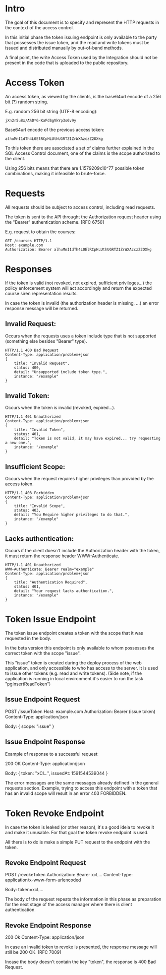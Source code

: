 # Intro

The goal of this document is to specify and represent the HTTP requests in the context of the access control.

In this initial phase the token issuing endpoint is only available to the party that possesses the issue token, and the read and write tokens must be issued and distributed manually by out-of-band methods.

A final point, the write Access Token used by the Integration should not be present in the code that is uploaded to the public repository.


# Access Token

An access token, as viewed by the clients, is the base64url encode of a 256 bit (?) random string.

E.g. random 256 bit string (UTF-8 encoding):
```
jXn2r5u8x/A%D*G-KaPdSgVkYp3s6v9y 
```

Base64url encode of the previous access token:
```
alhuMnI1dTh4L0ElRCpHLUthUGRTZ1ZrWXAzczZ2OXkg
```

To this token there are associated a set of claims further explained in the SQL Access Control document, one of the claims is the scope authorized to the client.

Using 256 bits means that there are 1.1579209x10^77 possible token combinations, making it infeasible to brute-force.

# Requests
All requests should be subject to access control, including read requests.

The token is sent to the API throught the Authorization request header using the "Bearer" authentication scheme. [RFC 6750]

E.g. request to obtain the courses:

```
GET /courses HTTP/1.1
Host: example.com
Authorization: Bearer alhuMnI1dTh4L0ElRCpHLUthUGRTZ1ZrWXAzczZ2OXkg
```

# Responses
If the token is valid (not revoked, not expired, sufficient privileges...) the policy enforcement system will act accordingly and return the expected course siren representation results.

In case the token is invalid (the authorization header is missing, ...) an error response message will be returned.


## Invalid Request:
Occurs when the requests uses a token include type that is not supported (something else besides "Bearer" type).

```
HTTP/1.1 400 Bad Request
Content-Type: application/problem+json
{
    title: "Invalid Request",
    status: 400,
    detail: "Unsupported include token type.",
    instance: "/example"
}
```

## Invalid Token:
Occurs when the token is invalid (revoked, expired...).

```
HTTP/1.1 401 Unauthorized
Content-Type: application/problem+json
{
    title: "Invalid Token",
    status: 401,
    detail: "Token is not valid, it may have expired... try requesting a new one.",
    instance: "/example"
}
```

## Insufficient Scope:
Occurs when the request requires higher privileges than provided by the access token.

```
HTTP/1.1 403 Forbidden
Content-Type: application/problem+json
{
    title: "Invalid Scope",
    status: 403,
    detail: "You Require higher privileges to do that.",
    instance: "/example"
}
```

## Lacks authentication:
Occurs if the client doesn't include the Authorization header with the token, it must return the response header WWW-Authenticate.

```
HTTP/1.1 401 Unauthorized
WWW-Authenticate: Bearer realm="example"
Content-Type: application/problem+json
{
    title: "Authentication Required",
    status: 401,
    detail: "Your request lacks authentication.",
    instance: "/example"
}
```

# Token Issue Endpoint

The token issue endpoint creates a token with the scope that it was requested in the body.

In the beta version this endpoint is only available to whom possesses the correct token with the scope "issue".

This "issue" token is created during the deploy process of the web application, and only accessible to who has access to the server. It is used to issue other tokens (e.g. read and write tokens).
(Side note, if the application is running in local environment it's easier to run the task "pgInsertReadToken")

## Issue Endpoint Request

POST /issueToken
Host: example.com
Authorization: Bearer (issue token)
Content-Type: application/json

Body:
{
    scope: "issue"
}

## Issue Endpoint Response

Example of response to a successful request:

200 OK
Content-Type: application/json

Body:
{
    token: "xCl...",
    issuedAt: 1591544539044
}

The error messages are the same messages already defined in the general requests section.
Example, trying to access this endpoint with a token that has an invalid scope will result in an error 403 FORBIDDEN.


# Token Revoke Endpoint

In case the token is leaked (or other reason), it's a good ideia to revoke it and make it unusable.
For that goal the token revoke endpoint is used.

All there is to do is make a simple PUT request to the endpoint with the token.

## Revoke Endpoint Request
POST /revokeToken
Authorization: Bearer xcL...
Content-Type: application/x-www-form-urlencoded

Body:
token=xcL...

The body of the request repeats the information in this phase as preparation for the next stage of the access manager where there is client authentication.

## Revoke Endpoint Response

200 Ok
Content-Type: application/json

In case an invalid token to revoke is presented, the response message will still be 200 OK. [RFC 7009]

Incase the body doesn't contain the key "token", the response is 400 Bad Request.
